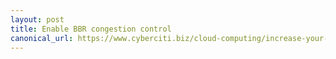 ```yaml
---
layout: post
title: Enable BBR congestion control
canonical_url: https://www.cyberciti.biz/cloud-computing/increase-your-linux-server-internet-speed-with-tcp-bbr-congestion-control/
---
```

